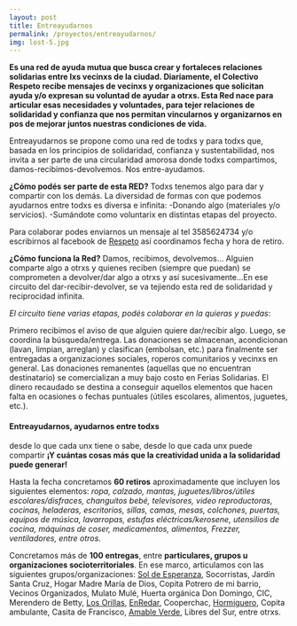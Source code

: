 ```yaml
---
layout: post
title: Entreayudarnos
permalink: /proyectos/entreayudarnos/
img: lost-5.jpg
---
```


__Es una red de ayuda mutua que busca crear y fortaleces relaciones solidarias entre lxs vecinxs de la ciudad. Diariamente, el Colectivo Respeto recibe mensajes de vecinxs y organizaciones que solicitan ayuda y/o expresan su voluntad de ayudar a otrxs. Esta Red nace para articular esas necesidades y voluntades, para tejer relaciones de solidaridad y confianza que nos permitan vincularnos y organizarnos en pos de mejorar juntos nuestras condiciones de vida.__

Entreayudarnos se propone como una red de todxs y para todxs que, basada en los principios de solidaridad, confianza y sustentabilidad, nos invita a ser parte de una circularidad amorosa donde todxs compartimos, damos-recibimos-devolvemos. Nos entre-ayudamos.


__¿Cómo podés ser parte de esta RED?__ Todxs tenemos algo  para dar y compartir con los demás.  La diversidad de formas con que podemos ayudarnos entre todxs es diversa e infinita:
-Donando algo (materiales y/o servicios).
-Sumándote como voluntarix en distintas etapas del proyecto.

Para colaborar podes enviarnos un mensaje al tel 3585624734 y/o escribirnos al facebook de [Respeto](https://www.facebook.com/RespetoRioCuarto/) así coordinamos fecha y hora de retiro.


__¿Cómo funciona la Red?__ Damos, recibimos, devolvemos…
Alguien comparte algo a otrxs y quienes reciben (siempre que puedan) se comprometen a devolver/dar algo a otrxs y así sucesivamente...En ese circuito del dar-recibir-devolver, se va tejiendo esta red de solidaridad y reciprocidad infinita.


_El circuito tiene varias etapas, podés colaborar en la quieras y puedas_:

Primero recibimos el aviso de que alguien quiere dar/recibir algo. Luego, se coordina la búsqueda/entrega. Las donaciones se almacenan, acondicionan (lavan, limpian, arreglan) y clasifican (embolsan, etc.) para finalmente ser entregadas a organizaciones sociales, roperos comunitarios y vecinxs en general. Las donaciones remanentes (aquellas que no encuentran destinatario) se comercializan a muy bajo costo en Ferias Solidarias. El dinero recaudado se destina a conseguir aquellos elementos que hacen falta en ocasiones o fechas puntuales (útiles escolares, alimentos, juguetes, etc.).


#### Entreayudarnos, ayudarnos entre todxs


desde lo que cada unx tiene o sabe, desde lo que cada unx puede compartir
__¡Y cuántas cosas más que la creatividad unida a la solidaridad puede generar!__


Hasta la fecha concretamos __60 retiros__ aproximadamente que incluyen los siguientes elementos: _ropa, calzado, mantas, juguetes/libros/útiles escolares/disfraces, changuitos bebé, televisores, video reproductoras, cocinas, heladeras, escritorios, sillas, camas, mesas, colchones, puertas, equipos de música, lavarropas, estufas eléctricas/kerosene, utensilios de cocina, máquinas de coser, medicamentos, alimentos, Frezzer, ventiladores, entre otros._

Concretamos más de __100 entregas__, entre __particulares,  grupos u organizaciones socioterritoriales__. En ese marco, articulamos con las siguientes grupos/organizaciones: [Sol de Esperanza](https://www.facebook.com/juancarlos.pereyra.1671), Socorristas, Jardín Santa Cruz, Hogar Madre María de Dios, Copita Potrero de mi barrio, Vecinos Organizados, Mulato Mulé, Huerta orgánica Don Domingo, CIC, Merendero de Betty, [Los Orillas](https://www.facebook.com/LosOrillas/), [EnRedar](https://www.facebook.com/redmicroemprendedores/), Cooperchac, [Hormiguero](https://www.facebook.com/elhormiguero.elhormiguero.7/), Copita ambulante, Casita de Francisco, [Amable Verde](https://www.facebook.com/amableverde/), Libres del Sur, entre otrxs.
